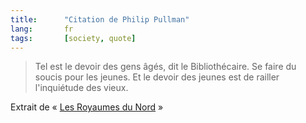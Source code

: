 ```yaml
---
title:      "Citation de Philip Pullman"
lang:       fr
tags:       [society, quote]
---
```


> Tel est le devoir des gens âgés, dit le Bibliothécaire. Se faire du soucis pour les jeunes. Et le devoir des jeunes est de railler l'inquiétude des vieux.


Extrait de « [Les Royaumes du Nord](http://www.amazon.fr/exec/obidos/ASIN/2070541886/phpheaven-21) »
